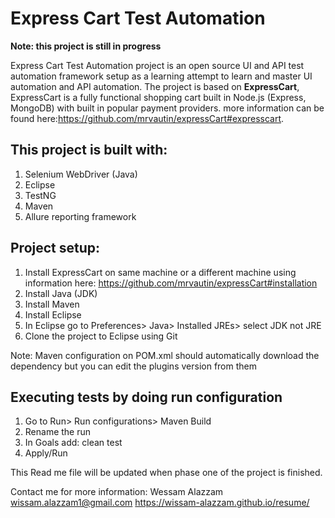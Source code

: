 # Express Cart Test Automation
**Note: this project is still in progress**

Express Cart Test Automation project is an open source UI and API test automation framework setup as a learning attempt to learn and master UI automation and API automation.
The project is based on **ExpressCart**, ExpressCart is a fully functional shopping cart built in Node.js (Express, MongoDB) with built in popular payment providers. more information can be found here:https://github.com/mrvautin/expressCart#expresscart.

## This project is built with:
1. Selenium WebDriver (Java)
2. Eclipse
3. TestNG
4. Maven
5. Allure reporting framework

## Project setup:
1. Install ExpressCart on same machine or a different machine using information here: https://github.com/mrvautin/expressCart#installation 
2. Install Java (JDK)
3. Install Maven
4. Install Eclipse
5. In Eclipse go to  Preferences> Java> Installed JREs> select JDK not JRE 
6. Clone the project to Eclipse using Git

Note: Maven configuration on POM.xml should automatically download the dependency but you can edit the plugins version from them

## Executing tests by doing run configuration
1. Go to Run> Run configurations> Maven Build
2. Rename the run
3. In Goals add: clean test
4. Apply/Run


This Read me file will be updated when phase one of the project is finished.

Contact me for more information:
Wessam Alazzam
wissam.alazzam1@gmail.com
https://wissam-alazzam.github.io/resume/
